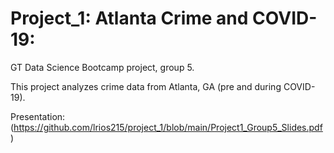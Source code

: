 # Project_1: Atlanta Crime and COVID-19:
GT Data Science Bootcamp project, group 5.

This project analyzes crime data from Atlanta, GA (pre and during COVID-19).

Presentation: (https://github.com/lrios215/project_1/blob/main/Project1_Group5_Slides.pdf)
